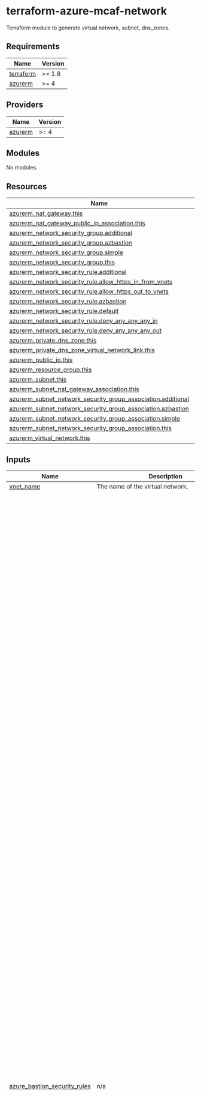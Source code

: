 # terraform-azure-mcaf-network
Terraform module to generate virtual network, subnet, dns_zones.

<!-- BEGIN_TF_DOCS -->
## Requirements

| Name | Version |
|------|---------|
| <a name="requirement_terraform"></a> [terraform](#requirement\_terraform) | >= 1.8 |
| <a name="requirement_azurerm"></a> [azurerm](#requirement\_azurerm) | >= 4 |

## Providers

| Name | Version |
|------|---------|
| <a name="provider_azurerm"></a> [azurerm](#provider\_azurerm) | >= 4 |

## Modules

No modules.

## Resources

| Name | Type |
|------|------|
| [azurerm_nat_gateway.this](https://registry.terraform.io/providers/hashicorp/azurerm/latest/docs/resources/nat_gateway) | resource |
| [azurerm_nat_gateway_public_ip_association.this](https://registry.terraform.io/providers/hashicorp/azurerm/latest/docs/resources/nat_gateway_public_ip_association) | resource |
| [azurerm_network_security_group.additional](https://registry.terraform.io/providers/hashicorp/azurerm/latest/docs/resources/network_security_group) | resource |
| [azurerm_network_security_group.azbastion](https://registry.terraform.io/providers/hashicorp/azurerm/latest/docs/resources/network_security_group) | resource |
| [azurerm_network_security_group.simple](https://registry.terraform.io/providers/hashicorp/azurerm/latest/docs/resources/network_security_group) | resource |
| [azurerm_network_security_group.this](https://registry.terraform.io/providers/hashicorp/azurerm/latest/docs/resources/network_security_group) | resource |
| [azurerm_network_security_rule.additional](https://registry.terraform.io/providers/hashicorp/azurerm/latest/docs/resources/network_security_rule) | resource |
| [azurerm_network_security_rule.allow_https_in_from_vnets](https://registry.terraform.io/providers/hashicorp/azurerm/latest/docs/resources/network_security_rule) | resource |
| [azurerm_network_security_rule.allow_https_out_to_vnets](https://registry.terraform.io/providers/hashicorp/azurerm/latest/docs/resources/network_security_rule) | resource |
| [azurerm_network_security_rule.azbastion](https://registry.terraform.io/providers/hashicorp/azurerm/latest/docs/resources/network_security_rule) | resource |
| [azurerm_network_security_rule.default](https://registry.terraform.io/providers/hashicorp/azurerm/latest/docs/resources/network_security_rule) | resource |
| [azurerm_network_security_rule.deny_any_any_any_in](https://registry.terraform.io/providers/hashicorp/azurerm/latest/docs/resources/network_security_rule) | resource |
| [azurerm_network_security_rule.deny_any_any_any_out](https://registry.terraform.io/providers/hashicorp/azurerm/latest/docs/resources/network_security_rule) | resource |
| [azurerm_private_dns_zone.this](https://registry.terraform.io/providers/hashicorp/azurerm/latest/docs/resources/private_dns_zone) | resource |
| [azurerm_private_dns_zone_virtual_network_link.this](https://registry.terraform.io/providers/hashicorp/azurerm/latest/docs/resources/private_dns_zone_virtual_network_link) | resource |
| [azurerm_public_ip.this](https://registry.terraform.io/providers/hashicorp/azurerm/latest/docs/resources/public_ip) | resource |
| [azurerm_resource_group.this](https://registry.terraform.io/providers/hashicorp/azurerm/latest/docs/resources/resource_group) | resource |
| [azurerm_subnet.this](https://registry.terraform.io/providers/hashicorp/azurerm/latest/docs/resources/subnet) | resource |
| [azurerm_subnet_nat_gateway_association.this](https://registry.terraform.io/providers/hashicorp/azurerm/latest/docs/resources/subnet_nat_gateway_association) | resource |
| [azurerm_subnet_network_security_group_association.additional](https://registry.terraform.io/providers/hashicorp/azurerm/latest/docs/resources/subnet_network_security_group_association) | resource |
| [azurerm_subnet_network_security_group_association.azbastion](https://registry.terraform.io/providers/hashicorp/azurerm/latest/docs/resources/subnet_network_security_group_association) | resource |
| [azurerm_subnet_network_security_group_association.simple](https://registry.terraform.io/providers/hashicorp/azurerm/latest/docs/resources/subnet_network_security_group_association) | resource |
| [azurerm_subnet_network_security_group_association.this](https://registry.terraform.io/providers/hashicorp/azurerm/latest/docs/resources/subnet_network_security_group_association) | resource |
| [azurerm_virtual_network.this](https://registry.terraform.io/providers/hashicorp/azurerm/latest/docs/resources/virtual_network) | resource |

## Inputs

| Name | Description | Type | Default | Required |
|------|-------------|------|---------|:--------:|
| <a name="input_vnet_name"></a> [vnet\_name](#input\_vnet\_name) | The name of the virtual network. | `string` | n/a | yes |
| <a name="input_azure_bastion_security_rules"></a> [azure\_bastion\_security\_rules](#input\_azure\_bastion\_security\_rules) | n/a | <pre>map(object({<br>    access                                     = string<br>    name                                       = string<br>    direction                                  = string<br>    priority                                   = number<br>    protocol                                   = string<br>    description                                = optional(string)<br>    destination_address_prefix                 = optional(string, null)<br>    destination_address_prefixes               = optional(set(string), null)<br>    destination_application_security_group_ids = optional(set(string), null)<br>    destination_port_range                     = optional(string, null)<br>    destination_port_ranges                    = optional(set(string), null)<br>    source_address_prefix                      = optional(string, null)<br>    source_address_prefixes                    = optional(set(string), null)<br>    source_application_security_group_ids      = optional(set(string), null)<br>    source_port_range                          = optional(string, null)<br>    source_port_ranges                         = optional(set(string), null)<br>    timeouts = optional(object({<br>      create = optional(string, "30")<br>      delete = optional(string, "30")<br>      read   = optional(string, "5")<br>      update = optional(string, "30")<br>    }))<br>  }))</pre> | <pre>{<br>  "Allow-DataPlane-in-from-VirtualNetwork": {<br>    "access": "Allow",<br>    "description": "Allow DataPlane traffic from the VirtualNetwork",<br>    "destination_address_prefix": "VirtualNetwork",<br>    "destination_port_range": "8080",<br>    "direction": "Inbound",<br>    "name": "Allow-DataPlane-in-from-VirtualNetwork",<br>    "priority": 102,<br>    "protocol": "Tcp",<br>    "source_address_prefix": "VirtualNetwork",<br>    "source_port_range": "*"<br>  },<br>  "Allow-DataPlane-in-from-VirtualNetwork-5701": {<br>    "access": "Allow",<br>    "description": "Allow DataPlane traffic from the VirtualNetwork on port 5701",<br>    "destination_address_prefix": "VirtualNetwork",<br>    "destination_port_range": "5701",<br>    "direction": "Inbound",<br>    "name": "Allow-DataPlane-in-from-VirtualNetwork-5701",<br>    "priority": 103,<br>    "protocol": "Tcp",<br>    "source_address_prefix": "VirtualNetwork",<br>    "source_port_range": "*"<br>  },<br>  "Allow-DataPlane-out-to-VirtualNetwork-5701": {<br>    "access": "Allow",<br>    "description": "Allow DataPlane traffic to the VirtualNetwork on port 5701",<br>    "destination_address_prefix": "VirtualNetwork",<br>    "destination_port_range": "5701",<br>    "direction": "Outbound",<br>    "name": "Allow-DataPlane-out-to-VirtualNetwork-5701",<br>    "priority": 203,<br>    "protocol": "Tcp",<br>    "source_address_prefix": "*",<br>    "source_port_range": "*"<br>  },<br>  "Allow-DataPlane-out-to-VirtualNetwork-8080": {<br>    "access": "Allow",<br>    "description": "Allow DataPlane traffic to the VirtualNetwork on port 8080",<br>    "destination_address_prefix": "VirtualNetwork",<br>    "destination_port_range": "8080",<br>    "direction": "Outbound",<br>    "name": "Allow-DataPlane-out-to-VirtualNetwork-8080",<br>    "priority": 202,<br>    "protocol": "Tcp",<br>    "source_address_prefix": "*",<br>    "source_port_range": "*"<br>  },<br>  "Allow-Http-out-to-Internet": {<br>    "access": "Allow",<br>    "description": "Allow HTTP traffic to the Internet",<br>    "destination_address_prefix": "Internet",<br>    "destination_port_range": "80",<br>    "direction": "Outbound",<br>    "name": "Allow-Http-out-to-Internet",<br>    "priority": 205,<br>    "protocol": "Tcp",<br>    "source_address_prefix": "*",<br>    "source_port_range": "*"<br>  },<br>  "Allow-Https-in-from-AzureLoadBalancer": {<br>    "access": "Allow",<br>    "description": "Allow HTTPS traffic from the AzureLoadBalancer",<br>    "destination_address_prefix": "*",<br>    "destination_port_range": "443",<br>    "direction": "Inbound",<br>    "name": "Allow-Https-in-from-AzureLoadBalancer",<br>    "priority": 104,<br>    "protocol": "Tcp",<br>    "source_address_prefix": "AzureLoadBalancer",<br>    "source_port_range": "*"<br>  },<br>  "Allow-Https-in-from-GatewayManager": {<br>    "access": "Allow",<br>    "description": "Allow HTTPS traffic from the GatewayManager",<br>    "destination_address_prefix": "*",<br>    "destination_port_range": "443",<br>    "direction": "Inbound",<br>    "name": "Allow-Https-in-from-GatewayManager",<br>    "priority": 101,<br>    "protocol": "Tcp",<br>    "source_address_prefix": "GatewayManager",<br>    "source_port_range": "*"<br>  },<br>  "Allow-Https-in-from-Internet": {<br>    "access": "Allow",<br>    "description": "Allow HTTPS traffic from the Internet",<br>    "destination_address_prefix": "*",<br>    "destination_port_range": "443",<br>    "direction": "Inbound",<br>    "name": "Allow-Https-in-from-Internet",<br>    "priority": 100,<br>    "protocol": "Tcp",<br>    "source_address_prefix": "Internet",<br>    "source_port_range": "*"<br>  },<br>  "Allow-Https-out-to-AzureCloud": {<br>    "access": "Allow",<br>    "description": "Allow HTTPS traffic to the AzureCloud",<br>    "destination_address_prefix": "AzureCloud",<br>    "destination_port_range": "443",<br>    "direction": "Outbound",<br>    "name": "Allow-Https-out-to-AzureCloud",<br>    "priority": 204,<br>    "protocol": "Tcp",<br>    "source_address_prefix": "*",<br>    "source_port_range": "*"<br>  },<br>  "Allow-Rdp-out-to-VirtualNetwork": {<br>    "access": "Allow",<br>    "description": "Allow RDP traffic to the VirtualNetwork",<br>    "destination_address_prefix": "VirtualNetwork",<br>    "destination_port_range": "3389",<br>    "direction": "Outbound",<br>    "name": "Allow-Rdp-out-to-VirtualNetwork",<br>    "priority": 200,<br>    "protocol": "Tcp",<br>    "source_address_prefix": "*",<br>    "source_port_range": "*"<br>  },<br>  "Allow-Ssh-out-to-VirtualNetwork": {<br>    "access": "Allow",<br>    "description": "Allow SSH traffic to the VirtualNetwork",<br>    "destination_address_prefix": "VirtualNetwork",<br>    "destination_port_range": "22",<br>    "direction": "Outbound",<br>    "name": "Allow-Ssh-out-to-VirtualNetwork",<br>    "priority": 201,<br>    "protocol": "Tcp",<br>    "source_address_prefix": "*",<br>    "source_port_range": "*"<br>  }<br>}</pre> | no |
| <a name="input_default_rules"></a> [default\_rules](#input\_default\_rules) | n/a | <pre>map(object({<br>    access                                     = string<br>    name                                       = string<br>    direction                                  = string<br>    priority                                   = number<br>    protocol                                   = string<br>    description                                = optional(string)<br>    destination_address_prefix                 = optional(string, null)<br>    destination_address_prefixes               = optional(set(string), null)<br>    destination_application_security_group_ids = optional(set(string), null)<br>    destination_port_range                     = optional(string, null)<br>    destination_port_ranges                    = optional(set(string), null)<br>    source_address_prefix                      = optional(string, null)<br>    source_address_prefixes                    = optional(set(string), null)<br>    source_application_security_group_ids      = optional(set(string), null)<br>    source_port_range                          = optional(string, null)<br>    source_port_ranges                         = optional(set(string), null)<br>    timeouts = optional(object({<br>      create = optional(string, "30")<br>      delete = optional(string, "30")<br>      read   = optional(string, "5")<br>      update = optional(string, "30")<br>    }))<br>  }))</pre> | <pre>{<br>  "Allow-Https-in-from-vnets": {<br>    "access": "Allow",<br>    "description": "Allow HTTPS traffic from VNets",<br>    "destination_address_prefix": "VirtualNetwork",<br>    "destination_port_range": "443",<br>    "direction": "Inbound",<br>    "name": "Allow-Https-in-from-vnets",<br>    "priority": 4095,<br>    "protocol": "Tcp",<br>    "source_address_prefix": "VirtualNetwork",<br>    "source_port_range": "*"<br>  },<br>  "Allow-Https-out-to-vnets": {<br>    "access": "Allow",<br>    "description": "Allow HTTPS traffic to VNets",<br>    "destination_address_prefix": "VirtualNetwork",<br>    "destination_port_range": "443",<br>    "direction": "Outbound",<br>    "name": "Allow-Https-out-to-vnets",<br>    "priority": 4095,<br>    "protocol": "Tcp",<br>    "source_address_prefix": "VirtualNetwork",<br>    "source_port_range": "*"<br>  },<br>  "Deny-Any-Any-Any-In": {<br>    "access": "Deny",<br>    "description": "Deny all inbound traffic",<br>    "destination_address_prefix": "*",<br>    "destination_port_range": "*",<br>    "direction": "Inbound",<br>    "name": "Deny-Any-Any-Any-In",<br>    "priority": 4096,<br>    "protocol": "*",<br>    "source_address_prefix": "*",<br>    "source_port_range": "*"<br>  },<br>  "Deny-Any-Any-Any-Out": {<br>    "access": "Deny",<br>    "description": "Deny all outbound traffic",<br>    "destination_address_prefix": "*",<br>    "destination_port_range": "*",<br>    "direction": "Outbound",<br>    "name": "Deny-Any-Any-Any-Out",<br>    "priority": 4096,<br>    "protocol": "*",<br>    "source_address_prefix": "*",<br>    "source_port_range": "*"<br>  }<br>}</pre> | no |
| <a name="input_natgateway"></a> [natgateway](#input\_natgateway) | This object describes the public IP configuration when creating Nat Gateway's with a public IP.  If creating more than one public IP, then these values will be used for all public IPs.<br><br>- `allocation_method`       = (Required) - Defines the allocation method for this IP address. Possible values are Static or Dynamic.<br>- `ddos_protection_mode`    = (Optional) - The DDoS protection mode of the public IP. Possible values are Disabled, Enabled, and VirtualNetworkInherited. Defaults to VirtualNetworkInherited.<br>- `ddos_protection_plan_id` = (Optional) - The ID of DDoS protection plan associated with the public IP. ddos\_protection\_plan\_id can only be set when ddos\_protection\_mode is Enabled<br>- `domain_name_label`       = (Optional) - Label for the Domain Name. Will be used to make up the FQDN. If a domain name label is specified, an A DNS record is created for the public IP in the Microsoft Azure DNS system.<br>- `idle_timeout_in_minutes` = (Optional) - Specifies the timeout for the TCP idle connection. The value can be set between 4 and 30 minutes.<br>- `inherit_tags`            = (Optional) - Defaults to false.  Set this to false if only the tags defined on this resource should be applied. - Future functionality leaving in.<br>- `ip_version`              = (Optional) - The IP Version to use, IPv6 or IPv4. Changing this forces a new resource to be created. Only static IP address allocation is supported for IPv6.<br>- `lock_level`              = (Optional) - Set this value to override the resource level lock value.  Possible values are `None`, `CanNotDelete`, and `ReadOnly`.<br>- `name`                    = (Optional) - The name of the Nat gateway. Changing this forces a new resource to be created.<br>- `sku`                     = (Optional) - The SKU of the Public IP. Accepted values are Basic and Standard. Defaults to Standard to support zones by default. Changing this forces a new resource to be created. When sku\_tier is set to Global, sku must be set to Standard.<br>- `sku_tier`                = (Optional) - The SKU tier of the Public IP. Accepted values are Global and Regional. Defaults to Regional<br>- `zones`                   = (Optional) - A list of zones where this public IP should be deployed. Defaults to no zone. if you prefer, you can set other values for the zones ["1","2","3"]. Changing this forces a new resource to be created.<br><br>  Example Inputs:<pre>hcl<br>  natgateway = {<br>    name = "my-nat-gw"<br>  }</pre>hcl | <pre>object({<br>    allocation_method       = optional(string, "Static")<br>    ddos_protection_mode    = optional(string, "VirtualNetworkInherited")<br>    ddos_protection_plan_id = optional(string, null)<br>    domain_name_label       = optional(string, null)<br>    idle_timeout_in_minutes = optional(number, 4)<br>    inherit_tags            = optional(bool, true)<br>    ip_version              = optional(string, "IPv4")<br>    lock_level              = optional(string, null)<br>    name                    = optional(string, null)<br>    sku                     = optional(string, "Standard")<br>    sku_tier                = optional(string, "Regional")<br>    zones                   = optional(list(string))<br>  })</pre> | `null` | no |
| <a name="input_private_dns"></a> [private\_dns](#input\_private\_dns) | The name of the private DNS zone. | <pre>map(object({<br>    zone_name           = string<br>    zone_link_enabled   = optional(bool, true)<br>    zone_link_name      = optional(string)<br>    resource_group_name = optional(string)<br>  }))</pre> | `null` | no |
| <a name="input_public_ip"></a> [public\_ip](#input\_public\_ip) | The name of the public IP. | <pre>object({<br>    allocation_method = optional(string, "Static")<br>    ip_version        = optional(string, "IPv4")<br>    name              = optional(string, null)<br>    sku               = optional(string, "Standard")<br>    sku_tier          = optional(string, "Regional")<br>    zones             = optional(list(string))<br>  })</pre> | `{}` | no |
| <a name="input_resource_group"></a> [resource\_group](#input\_resource\_group) | The name of the resource group in which to create the resources. | <pre>object({<br>    name     = string<br>    location = string<br>  })</pre> | <pre>{<br>  "location": null,<br>  "name": null<br>}</pre> | no |
| <a name="input_security_rules"></a> [security\_rules](#input\_security\_rules) | A map of security rules to be created in every Network Security Group. The key of the map is the name of the security rule. The value of the map is a map with the following keys.<br><br>  - `access` - (Required) Specifies whether network traffic is allowed or denied. Possible values are `Allow` and `Deny`.<br>  - `name` - (Required) Name of the network security rule to be created.<br>  - `description` - (Optional) A description for this rule. Restricted to 140 characters.<br>  - `destination_address_prefix` - (Optional) CIDR or destination IP range or * to match any IP. Tags such as `VirtualNetwork`, `AzureLoadBalancer` and `Internet` can also be used. Besides, it also supports all available Service Tags like ‘Sql.WestEurope‘, ‘Storage.EastUS‘, etc. You can list the available service tags with the CLI:<pre>shell az network list-service-tags --location westcentralus</pre>. For further information please see [Azure CLI<br>  - `destination_address_prefixes` - (Optional) List of destination address prefixes. Tags may not be used. This is required if `destination_address_prefix` is not specified.<br>  - `destination_application_security_group_ids` - (Optional) A List of destination Application Security Group IDs<br>  - `destination_port_range` - (Optional) Destination Port or Range. Integer or range between `0` and `65535` or `*` to match any. This is required if `destination_port_ranges` is not specified.<br>  - `destination_port_ranges` - (Optional) List of destination ports or port ranges. This is required if `destination_port_range` is not specified.<br>  - `direction` - (Required) The direction specifies if rule will be evaluated on incoming or outgoing traffic. Possible values are `Inbound` and `Outbound`.<br>  - `name` - (Required) The name of the security rule. This needs to be unique across all Rules in the Network Security Group. Changing this forces a new resource to be created.<br>  - `priority` - (Required) Specifies the priority of the rule. The value can be between 100 and 4096. The priority number must be unique for each rule in the collection. The lower the priority number, the higher the priority of the rule.<br>  - `protocol` - (Required) Network protocol this rule applies to. Possible values include `Tcp`, `Udp`, `Icmp`, `Esp`, `Ah` or `*` (which matches all).<br>  - `resource_group_name` - (Required) The name of the resource group in which to create the Network Security Rule. Changing this forces a new resource to be created.<br>  - `source_address_prefix` - (Optional) CIDR or source IP range or * to match any IP. Tags such as `VirtualNetwork`, `AzureLoadBalancer` and `Internet` can also be used. This is required if `source_address_prefixes` is not specified.<br>  - `source_address_prefixes` - (Optional) List of source address prefixes. Tags may not be used. This is required if `source_address_prefix` is not specified.<br>  - `source_application_security_group_ids` - (Optional) A List of source Application Security Group IDs<br>  - `source_port_range` - (Optional) Source Port or Range. Integer or range between `0` and `65535` or `*` to match any. This is required if `source_port_ranges` is not specified.<br>  - `source_port_ranges` - (Optional) List of source ports or port ranges. This is required if `source_port_range` is not specified.<br><br>  ---<br>  `timeouts` block supports the following:<br>  - `create` - (Defaults to 30 minutes) Used when creating the Network Security Rule.<br>  - `delete` - (Defaults to 30 minutes) Used when deleting the Network Security Rule.<br>  - `read` - (Defaults to 5 minutes) Used when retrieving the Network Security Rule.<br>  - `update` - (Defaults to 30 minutes) Used when updating the Network Security Rule. | <pre>map(object({<br>    access                                     = string<br>    name                                       = string<br>    description                                = optional(string)<br>    destination_address_prefix                 = optional(string)<br>    destination_address_prefixes               = optional(set(string))<br>    destination_application_security_group_ids = optional(set(string))<br>    destination_port_range                     = optional(string)<br>    destination_port_ranges                    = optional(set(string))<br>    direction                                  = string<br>    priority                                   = number<br>    protocol                                   = string<br>    source_address_prefix                      = optional(string)<br>    source_address_prefixes                    = optional(set(string))<br>    source_application_security_group_ids      = optional(set(string))<br>    source_port_range                          = optional(string)<br>    source_port_ranges                         = optional(set(string))<br>    timeouts = optional(object({<br>      create = optional(string)<br>      delete = optional(string)<br>      read   = optional(string)<br>      update = optional(string)<br>    }))<br>  }))</pre> | `{}` | no |
| <a name="input_subnets"></a> [subnets](#input\_subnets) | This object describes the subnets to create within the virtual network.<br><br>- `address_prefix`   = (Optional) - The address prefix to use for the subnet. Changing this forces a new resource to be created.<br>- `address_prefixes` = (Optional) - The address prefixes to use for the subnet. Changing this forces a new resource to be created.<br>- `name`             = (Optional) - The name of the subnet. Changing this forces a new resource to be created.<br>- `nat_gateway`      = (Optional) - The NAT Gateway to associate with the subnet. Changing this forces a new resource to be created.<br>- `network_security_group` = (Optional) - The Network Security Group to associate with the subnet. Changing this forces a new resource to be created.<br>- `private_endpoint_network_policies` = (Optional) - The network policies for private endpoints on the subnet. Possible values are Enabled and Disabled. Defaults to Enabled.<br>- `private_link_service_network_policies_enabled` = (Optional) - Enable or disable network policies for private link service on the subnet. Defaults to true.<br>- `route_table` = (Optional) - The Route Table to associate with the subnet. Changing this forces a new resource to be created.<br>- `service_endpoint_policies` = (Optional) - The service endpoint policies to associate with the subnet. Changing this forces a new resource to be created.<br>- `service_endpoints` = (Optional) - The service endpoints to associate with the subnet. Changing this forces a new resource to be created.<br>- `default_outbound_access_enabled` = (Optional) - Whether to allow outbound traffic from the subnet. Defaults to false.<br>- `sharing_scope` = (Optional) - The sharing scope of the subnet. Possible values are None, Shared, and Service. Defaults to None.<br>- `delegate_to` = (Optional) - The service to delegate to. Changing this forces a new resource to be created.<br>- `timeouts` = (Optional) - The timeouts for the subnet.<br>- `role_assignments` = (Optional) - The role assignments for the subnet.<br><br>  Example Inputs:<pre>hcl<br>  subnets = {<br>    "CoreSubnet" = {<br>      address_prefixes                = ["100.0.1.0/24"]<br>      default_outbound_access_enabled = false<br>      delegate_to                     = "Microsoft.ContainerInstance/containerGroups"<br>    }<br>  }</pre>hcl | <pre>map(object({<br>    address_prefix                  = optional(string)<br>    address_prefixes                = optional(list(string))<br>    default_outbound_access_enabled = optional(bool, false)<br>    delegate_to                     = optional(string, null)<br>    nat_gateway = optional(object({<br>      id = string<br>    }))<br>    name                          = optional(string)<br>    no_nsg_association            = optional(bool, false)<br>    create_network_security_group = optional(bool, false)<br>    network_security_group_config = optional(object({<br>      azure_default = optional(bool, false)<br>    }), null)<br>    network_security_group_id                     = optional(string, null)<br>    private_endpoint_network_policies             = optional(string, "Enabled")<br>    private_link_service_network_policies_enabled = optional(bool, true)<br>    role_assignments = optional(map(object({<br>      role_definition_id_or_name             = string<br>      principal_id                           = string<br>      description                            = optional(string, null)<br>      skip_service_principal_aad_check       = optional(bool, false)<br>      condition                              = optional(string, null)<br>      condition_version                      = optional(string, null)<br>      delegated_managed_identity_resource_id = optional(string, null)<br>      principal_type                         = optional(string, null)<br>    })))<br>    route_table = optional(object({<br>      id = string<br>    }))<br>    service_endpoint_policies = optional(map(object({<br>      id = string<br>    })))<br>    service_endpoints = optional(set(string))<br>    sharing_scope     = optional(string, null)<br>    timeouts = optional(object({<br>      create = optional(string)<br>      delete = optional(string)<br>      read   = optional(string)<br>      update = optional(string)<br>    }))<br>  }))</pre> | `{}` | no |
| <a name="input_tags"></a> [tags](#input\_tags) | A map of tags to assign to the resource. | `map(string)` | `{}` | no |
| <a name="input_vnet_address_space"></a> [vnet\_address\_space](#input\_vnet\_address\_space) | The address space that is used by the virtual network. | `list(string)` | <pre>[<br>  "10.0.0.0/16"<br>]</pre> | no |
| <a name="input_vnet_dns_servers"></a> [vnet\_dns\_servers](#input\_vnet\_dns\_servers) | The DNS servers to be used by the virtual network. | `list(string)` | `[]` | no |

## Outputs

| Name | Description |
|------|-------------|
| <a name="output_all_network_security_groups"></a> [all\_network\_security\_groups](#output\_all\_network\_security\_groups) | A map of all network security groups created keyed by subnet |
| <a name="output_all_subnets"></a> [all\_subnets](#output\_all\_subnets) | A list of all subnets created |
| <a name="output_id"></a> [id](#output\_id) | The ID of the virtual network |
| <a name="output_name"></a> [name](#output\_name) | The name of the virtual network |
| <a name="output_private_dns_zone_list"></a> [private\_dns\_zone\_list](#output\_private\_dns\_zone\_list) | A map of private DNS zone names to their corresponding names and IDs |
| <a name="output_resource_group"></a> [resource\_group](#output\_resource\_group) | The resource group in which the virtual network is created |
| <a name="output_subnet_list"></a> [subnet\_list](#output\_subnet\_list) | A map of subnet names to their corresponding names and IDs |
| <a name="output_subnets_with_default_nsg"></a> [subnets\_with\_default\_nsg](#output\_subnets\_with\_default\_nsg) | n/a |
| <a name="output_subnets_with_nsg"></a> [subnets\_with\_nsg](#output\_subnets\_with\_nsg) | n/a |
| <a name="output_subnets_with_nsg_azure_default"></a> [subnets\_with\_nsg\_azure\_default](#output\_subnets\_with\_nsg\_azure\_default) | n/a |
<!-- END_TF_DOCS -->

## License

**Copyright:** Schuberg Philis

```text
Licensed under the Apache License, Version 2.0 (the "License");
you may not use this file except in compliance with the License.
You may obtain a copy of the License at

    http://www.apache.org/licenses/LICENSE-2.0

Unless required by applicable law or agreed to in writing, software
distributed under the License is distributed on an "AS IS" BASIS,
WITHOUT WARRANTIES OR CONDITIONS OF ANY KIND, either express or implied.
See the License for the specific language governing permissions and
limitations under the License.
```
